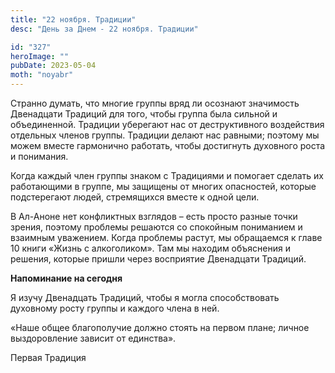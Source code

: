 ```yaml
---
title: "22 ноября. Традиции"
desc: "День за Днем - 22 ноября. Традиции"

id: "327"
heroImage: ""
pubDate: 2023-05-04
moth: "noyabr"
---
```


Странно думать, что многие группы вряд ли осознают значимость Двенадцати
Традиций для того, чтобы группа была сильной и объединенной. Традиции
уберегают нас от деструктивного воздействия отдельных членов группы. Традиции
делают нас равными; поэтому мы можем вместе гармонично работать, чтобы
достигнуть духовного роста и понимания.

Когда каждый член группы знаком с Традициями и помогает сделать их работающими
в группе, мы защищены от многих опасностей, которые подстерегают людей,
стремящихся вместе к одной цели.

В Ал-Аноне нет конфликтных взглядов – есть просто разные точки зрения, поэтому
проблемы решаются со спокойным пониманием и взаимным уважением. Когда проблемы
растут, мы обращаемся к главе 10 книги «Жизнь с алкоголиком». Там мы находим
объяснения и решения, которые пришли через восприятие Двенадцати Традиций.

**Напоминание на сегодня**

Я изучу Двенадцать Традиций, чтобы я могла способствовать духовному росту
группы и каждого члена в ней.

«Наше общее благополучие должно стоять на первом плане; личное выздоровление
зависит от единства».

Первая Традиция
